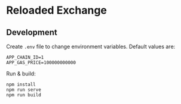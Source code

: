 # Reloaded Exchange

## Development

Create `.env` file to change environment variables. Default values are:

```
APP_CHAIN_ID=1
APP_GAS_PRICE=100000000000
```

Run & build:

```
npm install
npm run serve
npm run build
```
